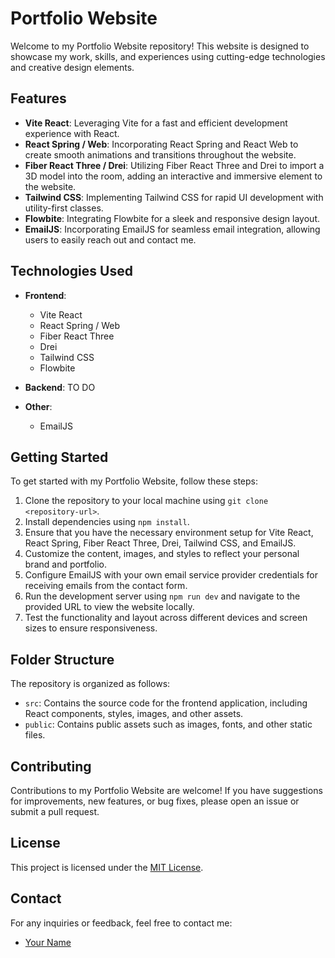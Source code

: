 # Portfolio Website

Welcome to my Portfolio Website repository! This website is designed to showcase my work, skills, and experiences using cutting-edge technologies and creative design elements.

## Features

- **Vite React**: Leveraging Vite for a fast and efficient development experience with React.
- **React Spring / Web**: Incorporating React Spring and React Web to create smooth animations and transitions throughout the website.
- **Fiber React Three / Drei**: Utilizing Fiber React Three and Drei to import a 3D model into the room, adding an interactive and immersive element to the website.
- **Tailwind CSS**: Implementing Tailwind CSS for rapid UI development with utility-first classes.
- **Flowbite**: Integrating Flowbite for a sleek and responsive design layout.
- **EmailJS**: Incorporating EmailJS for seamless email integration, allowing users to easily reach out and contact me.

## Technologies Used

- **Frontend**:
  - Vite React
  - React Spring / Web
  - Fiber React Three
  - Drei
  - Tailwind CSS
  - Flowbite

- **Backend**:
  TO DO

- **Other**:
  - EmailJS

## Getting Started

To get started with my Portfolio Website, follow these steps:

1. Clone the repository to your local machine using `git clone <repository-url>`.
2. Install dependencies using `npm install`.
3. Ensure that you have the necessary environment setup for Vite React, React Spring, Fiber React Three, Drei, Tailwind CSS, and EmailJS.
4. Customize the content, images, and styles to reflect your personal brand and portfolio.
5. Configure EmailJS with your own email service provider credentials for receiving emails from the contact form.
6. Run the development server using `npm run dev` and navigate to the provided URL to view the website locally.
7. Test the functionality and layout across different devices and screen sizes to ensure responsiveness.

## Folder Structure

The repository is organized as follows:

- `src`: Contains the source code for the frontend application, including React components, styles, images, and other assets.
- `public`: Contains public assets such as images, fonts, and other static files.

## Contributing

Contributions to my Portfolio Website are welcome! If you have suggestions for improvements, new features, or bug fixes, please open an issue or submit a pull request.

## License

This project is licensed under the [MIT License](LICENSE).

## Contact

For any inquiries or feedback, feel free to contact me:
- [Your Name](mailto:your-email@example.com)
